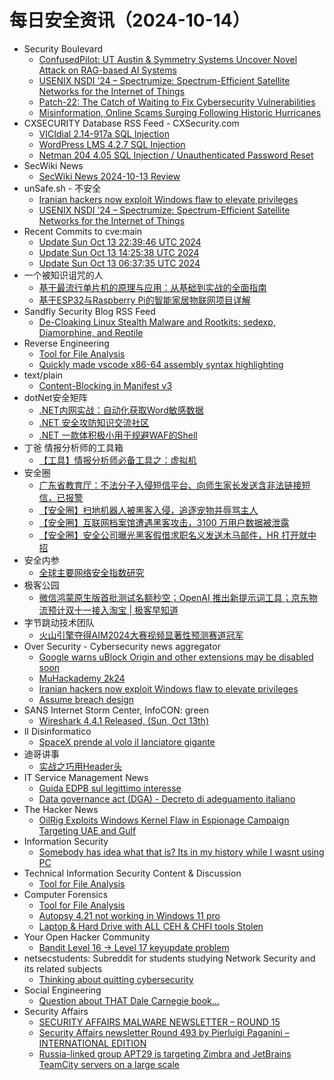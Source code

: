 # 每日安全资讯（2024-10-14）

- Security Boulevard
  - [ConfusedPilot: UT Austin & Symmetry Systems Uncover Novel Attack on RAG-based AI Systems](https://securityboulevard.com/2024/10/confusedpilot-ut-austin-symmetry-systems-uncover-novel-attack-on-rag-based-ai-systems/)
  - [USENIX NSDI ’24 – Spectrumize: Spectrum-Efficient Satellite Networks for the Internet of Things](https://securityboulevard.com/2024/10/usenix-nsdi-24-spectrumize-spectrum-efficient-satellite-networks-for-the-internet-of-things/)
  - [Patch-22: The Catch of Waiting to Fix Cybersecurity Vulnerabilities](https://securityboulevard.com/2024/10/patch-22-the-catch-of-waiting-to-fix-cybersecurity-vulnerabilities/)
  - [Misinformation, Online Scams Surging Following Historic Hurricanes](https://securityboulevard.com/2024/10/misinformation-online-scams-surging-following-historic-hurricanes/)
- CXSECURITY Database RSS Feed - CXSecurity.com
  - [VICIdial 2.14-917a SQL Injection](https://cxsecurity.com/issue/WLB-2024100025)
  - [WordPress LMS 4.2.7 SQL Injection](https://cxsecurity.com/issue/WLB-2024100024)
  - [Netman 204 4.05 SQL Injection / Unauthenticated Password Reset](https://cxsecurity.com/issue/WLB-2024100023)
- SecWiki News
  - [SecWiki News 2024-10-13 Review](http://www.sec-wiki.com/?2024-10-13)
- unSafe.sh - 不安全
  - [Iranian hackers now exploit Windows flaw to elevate privileges](https://buaq.net/go-267087.html)
  - [USENIX NSDI ’24 – Spectrumize: Spectrum-Efficient Satellite Networks for the Internet of Things](https://buaq.net/go-267105.html)
- Recent Commits to cve:main
  - [Update Sun Oct 13 22:39:46 UTC 2024](https://github.com/trickest/cve/commit/154cd1e2ef595f91747ea713eb169b3abcd0a6bf)
  - [Update Sun Oct 13 14:25:38 UTC 2024](https://github.com/trickest/cve/commit/76ebf9aa18a792e7fa1a522a17bd3dde67f1dbd4)
  - [Update Sun Oct 13 06:37:35 UTC 2024](https://github.com/trickest/cve/commit/e40761704b9a2d918923ae574cbc4f603d415bf7)
- 一个被知识诅咒的人
  - [基于最流行单片机的原理与应用：从基础到实战的全面指南](https://blog.csdn.net/nokiaguy/article/details/142737510)
  - [基于ESP32与Raspberry Pi的智能家居物联网项目详解](https://blog.csdn.net/nokiaguy/article/details/142737589)
- Sandfly Security Blog RSS Feed
  - [De-Cloaking Linux Stealth Malware and Rootkits: sedexp, Diamorphine, and Reptile](https://sandflysecurity.com/blog/de-cloaking-linux-stealth-malware-and-rootkits-sedexp-diamorphine-and-reptile/)
- Reverse Engineering
  - [Tool for File Analysis](https://www.reddit.com/r/ReverseEngineering/comments/1g32xut/tool_for_file_analysis/)
  - [Quickly made vscode x86-64 assembly syntax highlighting](https://www.reddit.com/r/ReverseEngineering/comments/1g2e4zk/quickly_made_vscode_x8664_assembly_syntax/)
- text/plain
  - [Content-Blocking in Manifest v3](https://textslashplain.com/2024/10/13/content-blocking-in-manifest-v3/)
- dotNet安全矩阵
  - [.NET内网实战：自动化获取Word敏感数据](https://mp.weixin.qq.com/s?__biz=MzUyOTc3NTQ5MA==&mid=2247495959&idx=1&sn=11d922eb661e8aaa47dc8b40beaf6aae&chksm=fa595ffacd2ed6ecaec64ea45c979114cc7df43a5f45ba6a12f52e0fe980f3ad42a892017864&scene=58&subscene=0#rd)
  - [.NET 安全攻防知识交流社区](https://mp.weixin.qq.com/s?__biz=MzUyOTc3NTQ5MA==&mid=2247495959&idx=2&sn=40a40a0c0ea117e35f0887560d11d4c0&chksm=fa595ffacd2ed6ec2aa9f3da38b09df3541e8222fa1bfbcc8c3479b7f3a162b06cc6c4e19fa0&scene=58&subscene=0#rd)
  - [.NET 一款体积极小用于规避WAF的Shell](https://mp.weixin.qq.com/s?__biz=MzUyOTc3NTQ5MA==&mid=2247495959&idx=3&sn=1435934d50e4577e1493e209ca03eb1e&chksm=fa595ffacd2ed6ec992789053ab62fe3683367855ae612e65513d2d4ba9d6de85969fafb086c&scene=58&subscene=0#rd)
- 丁爸 情报分析师的工具箱
  - [【工具】情报分析师必备工具之：虚拟机](https://mp.weixin.qq.com/s?__biz=MzI2MTE0NTE3Mw==&mid=2651146862&idx=1&sn=a5e05338e5644e0634948a0378409727&chksm=f1af3d54c6d8b442d801f857a606962c4a3d73757306a9c3f1a7e9ca7155887efd2f4d53f3e5&scene=58&subscene=0#rd)
- 安全圈
  - [广东省教育厅：不法分子入侵短信平台、向师生家长发送含非法链接短信，已报警](https://mp.weixin.qq.com/s?__biz=MzIzMzE4NDU1OQ==&mid=2652065190&idx=1&sn=391aa2a998d2a2c0c8d94ca0b2ff2d42&chksm=f36e61e6c419e8f0745b8dc1b22a046764e890c98db00eaba68a4238593935ed97ed1e60e360&scene=58&subscene=0#rd)
  - [【安全圈】扫地机器人被黑客入侵，追逐宠物并辱骂主人](https://mp.weixin.qq.com/s?__biz=MzIzMzE4NDU1OQ==&mid=2652065190&idx=2&sn=38505d2516cdbe4a948e32101cbbebf5&chksm=f36e61e6c419e8f0e3861875cb5395af2defdb95e309b40b053c850d37a6e094e918bc6e63c9&scene=58&subscene=0#rd)
  - [【安全圈】互联网档案馆遭遇黑客攻击，3100 万用户数据被泄露](https://mp.weixin.qq.com/s?__biz=MzIzMzE4NDU1OQ==&mid=2652065190&idx=3&sn=f278990431cd6c2598c9d914ee2b2e45&chksm=f36e61e6c419e8f010e3701d4e8cc0c32276cee6d24c47cc149b0fd7244f4cbe0799fd9ccc3a&scene=58&subscene=0#rd)
  - [【安全圈】安全公司曝光黑客假借求职名义发送木马邮件，HR 打开就中招](https://mp.weixin.qq.com/s?__biz=MzIzMzE4NDU1OQ==&mid=2652065190&idx=4&sn=0401fbd7c8c87dba65ea5338166a7d73&chksm=f36e61e6c419e8f02fca8fa6dbad1acf009cdeab95878710b0d2a1a4f3adda6641690f978fe8&scene=58&subscene=0#rd)
- 安全内参
  - [全球主要网络安全指数研究](https://mp.weixin.qq.com/s?__biz=MzI4NDY2MDMwMw==&mid=2247512789&idx=1&sn=16d499af5663f91413f40976c002669e&chksm=ebfaf5f5dc8d7ce3c1f0919645d5af0824935dc6672b85ab03e4f51e9bb666388fa4930cbcfb&scene=58&subscene=0#rd)
- 极客公园
  - [微信鸿蒙原生版首批测试名额秒空；OpenAI 推出新提示词工具；京东物流预计双十一接入淘宝 | 极客早知道](https://mp.weixin.qq.com/s?__biz=MTMwNDMwODQ0MQ==&mid=2653057913&idx=1&sn=004179828ceac4442ac98e18c24d1306&chksm=7e570ecf492087d9167d903e835c7ac7054b377fc75e5335d5db3bc75dce766d6ae2f1474b15&scene=58&subscene=0#rd)
- 字节跳动技术团队
  - [火山引擎夺得AIM2024大赛视频显著性预测赛道冠军](https://mp.weixin.qq.com/s?__biz=MzI1MzYzMjE0MQ==&mid=2247510733&idx=1&sn=967a09c224b685d23ff547829aebf3f9&chksm=e9d3612fdea4e83906ed4999586198eeb756171d85563bd369241fa465481a6dfe4047076e1f&scene=58&subscene=0#rd)
- Over Security - Cybersecurity news aggregator
  - [Google warns uBlock Origin and other extensions may be disabled soon](https://www.bleepingcomputer.com/news/google/google-warns-ublock-origin-and-other-extensions-may-be-disabled-soon/)
  - [MuHackademy 2k24](https://muhack.org/events/muhackademy-2k24/)
  - [Iranian hackers now exploit Windows flaw to elevate privileges](https://www.bleepingcomputer.com/news/security/oilrig-hackers-now-exploit-windows-flaw-to-elevate-privileges/)
  - [Assume breach design](https://www.adainese.it/blog/2024/10/12/assume-breach-design/)
- SANS Internet Storm Center, InfoCON: green
  - [Wireshark 4.4.1 Released, (Sun, Oct 13th)](https://isc.sans.edu/diary/rss/31346)
- Il Disinformatico
  - [SpaceX prende al volo il lanciatore gigante](http://attivissimo.blogspot.com/2024/10/spacex-prende-al-volo-il-lanciatore.html)
- 迪哥讲事
  - [实战之巧用Header头](https://mp.weixin.qq.com/s?__biz=MzIzMTIzNTM0MA==&mid=2247496107&idx=1&sn=153907948ada6dce89dfe8688d1dc423&chksm=e8a5fbc8dfd272de4366b9b4623c536b4debdc2b883e24f22039f52803063681438fe92c586f&scene=58&subscene=0#rd)
- IT Service Management News
  - [Guida EDPB sul legittimo interesse](http://blog.cesaregallotti.it/2024/10/guida-edpb-sul-legittimo-interesse.html)
  - [Data governance act (DGA) - Decreto di adeguamento italiano](http://blog.cesaregallotti.it/2024/10/data-governance-act-dga-decreto-di.html)
- The Hacker News
  - [OilRig Exploits Windows Kernel Flaw in Espionage Campaign Targeting UAE and Gulf](https://thehackernews.com/2024/10/oilrig-exploits-windows-kernel-flaw-in.html)
- Information Security
  - [Somebody has idea what that is? Its in my history while I wasnt using PC](https://www.reddit.com/r/Information_Security/comments/1g2m6na/somebody_has_idea_what_that_is_its_in_my_history/)
- Technical Information Security Content & Discussion
  - [Tool for File Analysis](https://www.reddit.com/r/netsec/comments/1g32w1s/tool_for_file_analysis/)
- Computer Forensics
  - [Tool for File Analysis](https://www.reddit.com/r/computerforensics/comments/1g32yrx/tool_for_file_analysis/)
  - [Autopsy 4.21 not working in Windows 11 pro](https://www.reddit.com/r/computerforensics/comments/1g2zh7h/autopsy_421_not_working_in_windows_11_pro/)
  - [Laptop & Hard Drive with ALL CEH & CHFI tools Stolen](https://www.reddit.com/r/computerforensics/comments/1g31v7g/laptop_hard_drive_with_all_ceh_chfi_tools_stolen/)
- Your Open Hacker Community
  - [Bandit Level 16 → Level 17 keyupdate problem](https://www.reddit.com/r/HowToHack/comments/1g2sivg/bandit_level_16_level_17_keyupdate_problem/)
- netsecstudents: Subreddit for students studying Network Security and its related subjects
  - [Thinking about quitting cybersecurity](https://www.reddit.com/r/netsecstudents/comments/1g2h8l9/thinking_about_quitting_cybersecurity/)
- Social Engineering
  - [Question about THAT Dale Carnegie book...](https://www.reddit.com/r/SocialEngineering/comments/1g2wkgy/question_about_that_dale_carnegie_book/)
- Security Affairs
  - [SECURITY AFFAIRS MALWARE NEWSLETTER – ROUND 15](https://securityaffairs.com/169733/uncategorized/security-affairs-malware-newsletter-round-15.html)
  - [Security Affairs newsletter Round 493 by Pierluigi Paganini – INTERNATIONAL EDITION](https://securityaffairs.com/169724/breaking-news/security-affairs-newsletter-round-493-by-pierluigi-paganini-international-edition.html)
  - [Russia-linked group APT29 is targeting Zimbra and JetBrains TeamCity servers on a large scale](https://securityaffairs.com/169708/apt/apt29-target-zimbra-and-jetbrains-teamcity.html)
